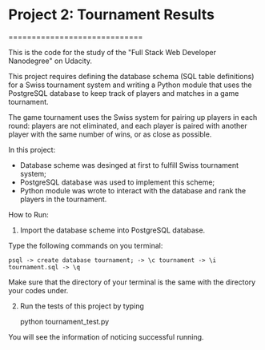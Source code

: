 # Project 2: Tournament Results
=============================

This is the code for the study of the "Full Stack Web Developer Nanodegree" on Udacity.

This project requires defining the database schema (SQL table definitions) for a Swiss tournament system and writing a Python module that uses the PostgreSQL database to keep track of players and matches in a game tournament.

The game tournament uses the Swiss system for pairing up players in each round: players are not eliminated, and each player is paired with another player with the same number of wins, or as close as possible.


In this project:

- Database scheme was desinged at first to fulfill Swiss tournament system; 
- PostgreSQL database was used to implement this scheme; 
- Python module was wrote to interact with the database and rank the players in the tournament.


How to Run:

1. Import the database scheme into PostgreSQL database.

Type the following commands on you terminal:

	psql -> create database tournament; -> \c tournament -> \i tournament.sql -> \q

Make sure that the directory of your terminal is the same with the directory your codes under.

2. Run the tests of this project by typing

	python tournament_test.py

You will see the information of noticing successful running.